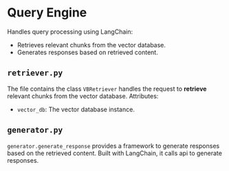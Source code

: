 # Query Engine
Handles query processing using LangChain:
- Retrieves relevant chunks from the vector database.
- Generates responses based on retrieved content.

## `retriever.py`
The file contains the class `VBRetriever` handles the request to **retrieve** relevant chunks from the vector database.
Attributes:
- `vector_db`: The vector database instance.

## `generator.py`
`generator.generate_response` provides a framework to generate responses based on the retrieved content.
Built with LangChain, it calls api to generate responses.